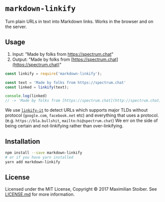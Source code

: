 # `markdown-linkify`

Turn plain URLs in text into Markdown links. Works in the browser and on the server.

## Usage

1. Input:  "Made by folks from https://spectrum.chat"
2. Output: "Made by folks from [https://spectrum.chat](https://spectrum.chat)"

```javascript
const linkify = require('markdown-linkify');

const text = 'Made by folks from https://spectrum.chat'
const linked = linkify(text);

console.log(linked)
// -> 'Made by folks from [https://spectrum.chat](http://spectrum.chat)'
```

We use [`linkify-it`](http://npm.im/linkify-it) to detect URLs which supports major TLDs without protocol (`google.com`, `facebook.net` etc) and everything that uses a protocol. (e.g. `https://bla.bullshit`, `mailto:hi@spectrum.chat`) We err on the side of being certain and not-linkifying rather than over-linkifying.

## Installation

```sh
npm install --save markdown-linkify
# or if you have yarn installed
yarn add markdown-linkify
```

## License

Licensed under the MIT License, Copyright ©️ 2017 Maximilian Stoiber. See [LICENSE.md](LICENSE.md) for more information.
